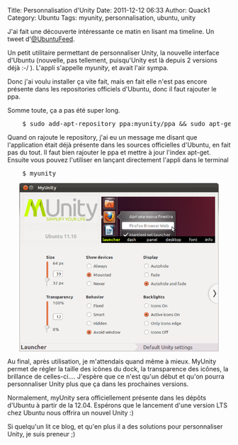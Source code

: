 Title: Personnalisation d'Unity 
Date: 2011-12-12 06:33
Author: Quack1
Category: Ubuntu
Tags: myunity, personnalisation, ubuntu, unity

J'ai fait une découverte intéressante ce matin en lisant ma timeline. Un tweet d'[@UbuntuFeed](https://twitter.com/#!/UbuntuFeed).

Un petit utilitaire permettant de personnaliser Unity, la nouvelle interface d'Ubuntu (nouvelle, pas tellement, puisqu'Unity est là depuis 2 versions déjà :-/ ). L'appli s'appelle *myunity*, et avait l'air sympa.

Donc j'ai voulu installer ça vite fait, mais en fait elle n'est pas encore présente dans les repositories officiels d'Ubuntu, donc il faut rajouter le ppa.

Somme toute, ça a pas été super long.

<pre>
    $ sudo add-apt-repository ppa:myunity/ppa &amp;&amp; sudo apt-get update &amp;&amp; sudo apt-get install myunity
</pre>

Quand on rajoute le repository, j'ai eu un message me disant que l'application était déjà présente dans les sources officielles d'Ubuntu, en fait pas du tout. Il faut bien rajouter le ppa et mettre à jour l'index apt-get. Ensuite vous pouvez l'utiliser en lançant directement l'appli dans le terminal

<pre>
    $ myunity
</pre>

<div align=center><a href="static/upload/myunity.png"><img src="upload/myunity.png" width="450" align="center" /></a></div> 

Au final, après utilisation, je m'attendais quand même à mieux. MyUnity
permet de régler la taille des icônes du dock, la transparence des
icônes, la brillance de celles-ci.... J'espère que ce n'est qu'un début
et qu'on pourra personnaliser Unity plus que ça dans les prochaines
versions.

Normalement, myUnity sera officiellement présente dans les dépôts
d'Ubuntu à partir de la 12.04. Espérons que le lancement d'une version
LTS chez Ubuntu nous offrira un nouvel Unity :)

Si quelqu'un lit ce blog, et qu'en plus il a des solutions pour
personnaliser Unity, je suis preneur ;)

